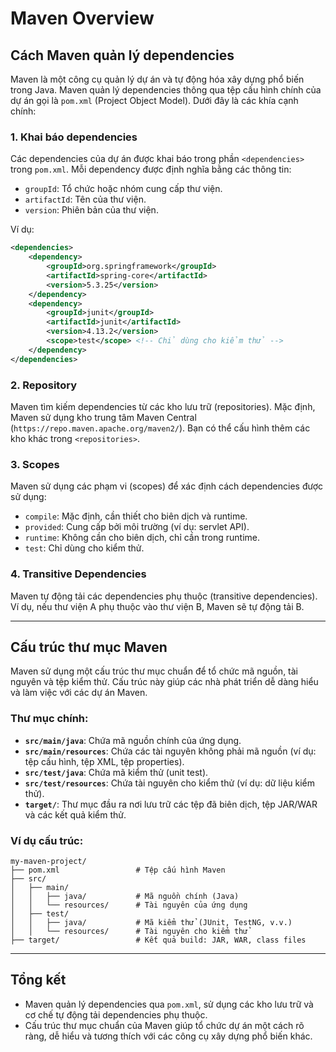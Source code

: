 # Maven Overview

## Cách Maven quản lý dependencies
Maven là một công cụ quản lý dự án và tự động hóa xây dựng phổ biến trong Java. Maven quản lý dependencies thông qua tệp cấu hình chính của dự án gọi là `pom.xml` (Project Object Model). Dưới đây là các khía cạnh chính:

### 1. Khai báo dependencies
Các dependencies của dự án được khai báo trong phần `<dependencies>` trong `pom.xml`. Mỗi dependency được định nghĩa bằng các thông tin:
- `groupId`: Tổ chức hoặc nhóm cung cấp thư viện.
- `artifactId`: Tên của thư viện.
- `version`: Phiên bản của thư viện.

Ví dụ:
```xml
<dependencies>
    <dependency>
        <groupId>org.springframework</groupId>
        <artifactId>spring-core</artifactId>
        <version>5.3.25</version>
    </dependency>
    <dependency>
        <groupId>junit</groupId>
        <artifactId>junit</artifactId>
        <version>4.13.2</version>
        <scope>test</scope> <!-- Chỉ dùng cho kiểm thử -->
    </dependency>
</dependencies>
```

### 2. Repository
Maven tìm kiếm dependencies từ các kho lưu trữ (repositories). Mặc định, Maven sử dụng kho trung tâm Maven Central (`https://repo.maven.apache.org/maven2/`). Bạn có thể cấu hình thêm các kho khác trong `<repositories>`.

### 3. Scopes
Maven sử dụng các phạm vi (scopes) để xác định cách dependencies được sử dụng:
- `compile`: Mặc định, cần thiết cho biên dịch và runtime.
- `provided`: Cung cấp bởi môi trường (ví dụ: servlet API).
- `runtime`: Không cần cho biên dịch, chỉ cần trong runtime.
- `test`: Chỉ dùng cho kiểm thử.

### 4. Transitive Dependencies
Maven tự động tải các dependencies phụ thuộc (transitive dependencies). Ví dụ, nếu thư viện A phụ thuộc vào thư viện B, Maven sẽ tự động tải B.

---

## Cấu trúc thư mục Maven
Maven sử dụng một cấu trúc thư mục chuẩn để tổ chức mã nguồn, tài nguyên và tệp kiểm thử. Cấu trúc này giúp các nhà phát triển dễ dàng hiểu và làm việc với các dự án Maven.

### Thư mục chính:
- **`src/main/java`**: Chứa mã nguồn chính của ứng dụng.
- **`src/main/resources`**: Chứa các tài nguyên không phải mã nguồn (ví dụ: tệp cấu hình, tệp XML, tệp properties).
- **`src/test/java`**: Chứa mã kiểm thử (unit test).
- **`src/test/resources`**: Chứa tài nguyên cho kiểm thử (ví dụ: dữ liệu kiểm thử).
- **`target/`**: Thư mục đầu ra nơi lưu trữ các tệp đã biên dịch, tệp JAR/WAR và các kết quả kiểm thử.

### Ví dụ cấu trúc:
```
my-maven-project/
├── pom.xml                 # Tệp cấu hình Maven
├── src/
│   ├── main/
│   │   ├── java/           # Mã nguồn chính (Java)
│   │   └── resources/      # Tài nguyên của ứng dụng
│   ├── test/
│   │   ├── java/           # Mã kiểm thử (JUnit, TestNG, v.v.)
│   │   └── resources/      # Tài nguyên cho kiểm thử
├── target/                 # Kết quả build: JAR, WAR, class files
```

---

## Tổng kết
- Maven quản lý dependencies qua `pom.xml`, sử dụng các kho lưu trữ và cơ chế tự động tải dependencies phụ thuộc.
- Cấu trúc thư mục chuẩn của Maven giúp tổ chức dự án một cách rõ ràng, dễ hiểu và tương thích với các công cụ xây dựng phổ biến khác.
